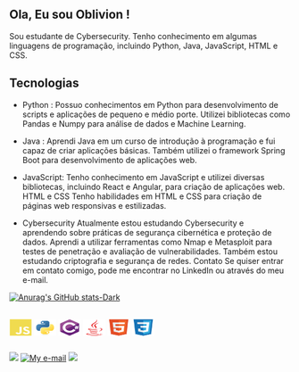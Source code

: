 
## Ola, Eu sou Oblivion !


Sou estudante de Cybersecurity. Tenho conhecimento em algumas linguagens de programação, incluindo Python, Java, JavaScript, HTML e CSS.

## Tecnologias
- Python :
Possuo conhecimentos em Python para desenvolvimento de scripts e aplicações de pequeno e médio porte.
Utilizei bibliotecas como Pandas e Numpy para análise de dados e Machine Learning.

- Java :
Aprendi Java em um curso de introdução à programação e fui capaz de criar aplicações básicas.
Também utilizei o framework Spring Boot para desenvolvimento de aplicações web.

- JavaScript:
 Tenho conhecimento em JavaScript e utilizei diversas bibliotecas, incluindo React e Angular, para criação de aplicações web.
HTML e CSS
Tenho habilidades em HTML e CSS para criação de páginas web responsivas e estilizadas.

- Cybersecurity
 Atualmente estou estudando Cybersecurity e aprendendo sobre práticas de segurança cibernética e proteção de dados.
Aprendi a utilizar ferramentas como Nmap e Metasploit para testes de penetração e avaliação de vulnerabilidades.
Também estou estudando criptografia e segurança de redes.
Contato
Se quiser entrar em contato comigo, pode me encontrar no LinkedIn ou através do meu e-mail.




[![Anurag's GitHub stats-Dark](https://github-readme-stats.vercel.app/api?username=Devilicht&show_icons=true&theme=dark#gh-dark-mode-only)](https://github.com/Devilicht/github-readme-stats#gh-dark-mode-only)

<div style="display: inline_block"><br>
  <img align="center" alt="Oblivion-Js" height="30" width="40" src="https://raw.githubusercontent.com/devicons/devicon/master/icons/javascript/javascript-plain.svg">
  <img align="center" alt="Oblivion-Python" height="30" width="40" src="https://raw.githubusercontent.com/devicons/devicon/master/icons/python/python-original.svg">
  <img align="center" alt="Oblivion-Csharp" height="30" width="40" src="https://raw.githubusercontent.com/devicons/devicon/master/icons/csharp/csharp-original.svg">
  <img align="center" alt="Oblivion-Js" height="30" width="40" src="https://raw.githubusercontent.com/devicons/devicon/master/icons/java/java-plain.svg">
  <img align="center" alt="Oblivion-HTML" height="30" width="40" src="https://raw.githubusercontent.com/devicons/devicon/master/icons/html5/html5-original.svg">
  <img align="center" alt="Oblivion-CSS" height="30" width="40" src="https://raw.githubusercontent.com/devicons/devicon/master/icons/css3/css3-original.svg">


  ##
 
<div> 
 <a href="Oblivion#2859" target="_blank"><img src="https://img.shields.io/badge/Discord-7289DA?style=for-the-badge&logo=discord&logoColor=white" target="_blank"></a> 
  <a href="mailto:oblivionccyber@gmail.com 
">
    <img src="https://custom-icon-badges.demolab.com/badge/e%E2%80%93mail-0078D4.svg?logo=maildotru&logoColor=white&style=for-the-badge"
      alt="My e-mail"/></a>
  <a href="https://www.linkedin.com/in/josué-Magalhães" target="_blank"><img src="https://img.shields.io/badge/-LinkedIn-%230077B5?style=for-the-badge&logo=linkedin&logoColor=white" target="_blank"></a> 
  
</div>
